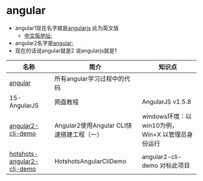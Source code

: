 # angular
 * angular1现在名字就是[angularjs](https://angularjs.org/) 此为英文版
    * [中文版地址](http://www.angularjs.net.cn/);
 * angular2名字是[angular](https://angular.cn);
 * 现在的话说angular就是2 说angularjs就是1


| 名称 | 简介 | 知识点 |
| ---- | ---- | ---- |
| [angular](https://github.com/OOP-Code-Bunny/angular) | 所有angular学习过程中的代码  |  |
| 15-AngularJS | 网盘教程  | AngularJS v1.5.8 |
| [angular2-cli-demo](https://www.jb51.net/article/114254.htm) | Angular2使用Angular CLI快速搭建工程（一）  | windows环境：以win10为例，Win+X 以管理员身份运行 |
| [hotshots-angular2-cli-demo](https://github.com/linweiwei123/hotshots-angular2-cli-demo) | HotshotsAngularCliDemo | angular2-cli-demo 对标此项目 |

